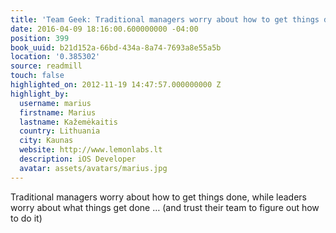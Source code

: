```yaml
---
title: 'Team Geek: Traditional managers worry about how to get things done, whi…'
date: 2016-04-09 18:16:00.600000000 -04:00
position: 399
book_uuid: b21d152a-66bd-434a-8a74-7693a8e55a5b
location: '0.385302'
source: readmill
touch: false
highlighted_on: 2012-11-19 14:47:57.000000000 Z
highlight_by:
  username: marius
  firstname: Marius
  lastname: Kažemėkaitis
  country: Lithuania
  city: Kaunas
  website: http://www.lemonlabs.lt
  description: iOS Developer
  avatar: assets/avatars/marius.jpg
---
```


Traditional managers worry about how to get things done, while leaders worry about what things get done … (and trust their team to figure out how to do it)
